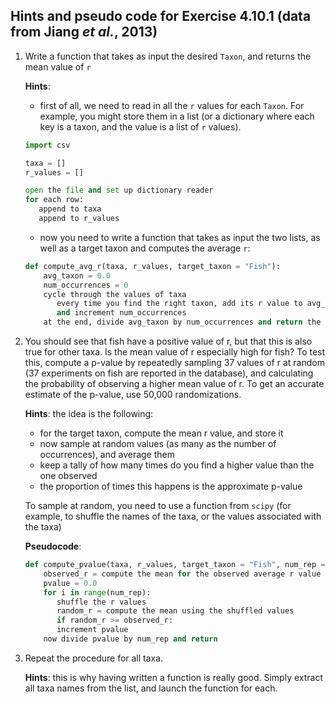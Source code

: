 ## Hints and pseudo code for Exercise 4.10.1 (data from Jiang *et al.*, 2013)

1. Write a function that takes as input the desired `Taxon`, and returns the mean value of `r`

	**Hints**: 

	- first of all, we need to read in all the `r` values for each `Taxon`. For example, you might store them in a list (or a dictionary where each key is a taxon, and the value is a list of `r` values). 

	```python
	import csv

	taxa = []
	r_values = []

	open the file and set up dictionary reader
	for each row:
	   append to taxa
	   append to r_values
	```

	- now you need to write a function that takes as input the two lists, as well as a target taxon and computes the average `r`:

	```python
	def compute_avg_r(taxa, r_values, target_taxon = "Fish"):
	    avg_taxon = 0.0
	    num_occurrences = 0
	    cycle through the values of taxa
	       every time you find the right taxon, add its r value to avg_taxon
	       and increment num_occurrences
	    at the end, divide avg_taxon by num_occurrences and return the average
	```

2. You should see that fish have a positive value of r, but that this is also true for other taxa. Is the mean value of r especially high for fish? To test this, compute a p-value by repeatedly sampling 37 values of r at random (37 experiments on fish are reported in the database), and calculating the probability of observing a higher mean value of r. To get an accurate estimate of the p-value, use 50,000 randomizations.

	**Hints**: the idea is the following:

	- for the target taxon, compute the mean r value, and store it
	- now sample at random values (as many as the number of occurrences), and average them
	- keep a tally of how many times do you find a higher value than the one observed
	- the proportion of times this happens is the approximate p-value

	To sample at random, you need to use a function from `scipy` (for example, to shuffle the names of the taxa, or the values associated with the taxa)

	**Pseudocode**:

	```python
	def compute_pvalue(taxa, r_values, target_taxon = "Fish", num_rep = 1000):
	    observed_r = compute the mean for the observed average r value
	    pvalue = 0.0
	    for i in range(num_rep):
	       shuffle the r values
	       random_r = compute the mean using the shuffled values
	       if random_r >= observed_r:
		   increment pvalue
	    now divide pvalue by num_rep and return
	```

3. Repeat the procedure for all taxa.

	**Hints**: this is why having written a function is really good. Simply extract all taxa names from the list, and launch the function for each.

